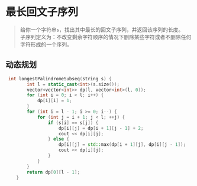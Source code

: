 # 最长回文子序列
> 给你一个字符串`s`，找出其中最长的回文子序列，并返回该序列的长度。 <br>
> 子序列定义为：不改变剩余字符顺序的情况下删除某些字符或者不删除任何字符形成的一个序列。

## 动态规划


```c++
 int longestPalindromeSubseq(string s) {
        int l = static_cast<int>(s.size());
        vector<vector<int>> dp(l, vector<int>(l, 0));
        for (int i = 0; i < l; i++) {
            dp[i][i] = 1;
        }
        for (int i = l - 1; i >= 0; i--) {
            for (int j = i + 1; j < l; ++j) {
                if (s[i] == s[j]) {
                    dp[i][j] = dp[i + 1][j - 1] + 2;
                    cout << dp[i][j];
                } else {
                    dp[i][j] = std::max(dp[i + 1][j], dp[i][j - 1]);
                    cout << dp[i][j];
                }
            }
        }
        return dp[0][l - 1];
    }
```
